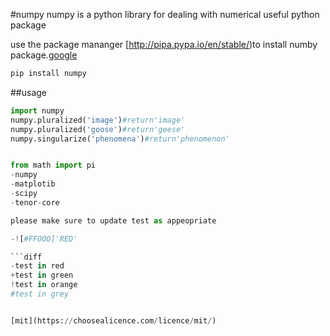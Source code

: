 #numpy
numpy is a python library for dealing with numerical useful python package

use the package mananger [http://pipa.pypa.io/en/stable/)to install numby package.[google](google.com)

```bash
pip install numpy
```


##usage

```python	
import numpy 
numpy.pluralized('image')#return'image'
numpy.pluralized('goose')#return'geese'
numpy.singularize('phenomena')#return'phenomenon'


from math import pi
-numpy
-matplotib
-scipy
-tenor-core

please make sure to update test as appeopriate

-![#FFOOO]'RED'

```diff
-test in red
+test in green
!test in orange
#test in grey


[mit](https://choosealicence.com/licence/mit/)

